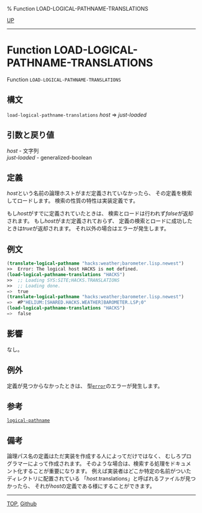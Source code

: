 % Function LOAD-LOGICAL-PATHNAME-TRANSLATIONS

[UP](19.4.html)  

---

# Function **LOAD-LOGICAL-PATHNAME-TRANSLATIONS**


Function `LOAD-LOGICAL-PATHNAME-TRANSLATIONS`


## 構文

`load-logical-pathname-translations` *host* => *just-loaded*


## 引数と戻り値

*host* - 文字列  
*just-loaded* - generalized-boolean


## 定義

*host*という名前の論理ホストがまだ定義されていなかったら、
その定義を検索してロードします。
検索の性質の特性は実装定義です。

もし*host*がすでに定義されていたときは、
検索とロードは行われず*false*が返却されます。
もし*host*がまだ定義されておらず、
定義の検索とロードに成功したときは*true*が返却されます。
それ以外の場合はエラーが発生します。


## 例文

```lisp
(translate-logical-pathname "hacks:weather;barometer.lisp.newest")
>>  Error: The logical host HACKS is not defined.
(load-logical-pathname-translations "HACKS")
>>  ;; Loading SYS:SITE;HACKS.TRANSLATIONS
>>  ;; Loading done.
=>  true
(translate-logical-pathname "hacks:weather;barometer.lisp.newest")
=>  #P"HELIUM:[SHARED.HACKS.WEATHER]BAROMETER.LSP;0"
(load-logical-pathname-translations "HACKS")
=>  false
```


## 影響

なし。


## 例外

定義が見つからなかったときは、
型[`error`](9.2.error-condition.html)のエラーが発生します。


## 参考

[`logical-pathname`](19.4.logical-pathname-function.html)


## 備考

論理パス名の定義はただ実装を作成する人によってだけではなく、
むしろプログラマーによって作成されます。
そのような場合は、検索する処理をドキュメント化することが重要になります。
例えば実装者はどこか特定の名前がついたディレクトリに配置されている
「*host*.translations」と呼ばれるファイルが見つかったら、
それが*host*の定義である様にすることができます。


---
[TOP](index.html),  [Github](https://github.com/nptcl/npt-japanese)

